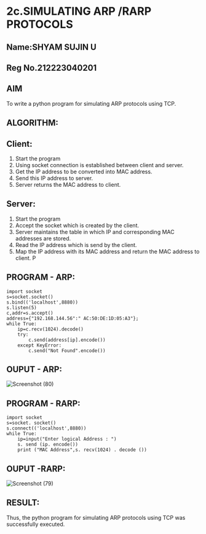 # 2c.SIMULATING ARP /RARP PROTOCOLS
## Name:SHYAM SUJIN U
## Reg No.212223040201
## AIM
To write a python program for simulating ARP protocols using TCP.
## ALGORITHM:
## Client:
1. Start the program
2. Using socket connection is established between client and server.
3. Get the IP address to be converted into MAC address.
4. Send this IP address to server.
5. Server returns the MAC address to client.
## Server:
1. Start the program
2. Accept the socket which is created by the client.
3. Server maintains the table in which IP and corresponding MAC addresses are
stored.
4. Read the IP address which is send by the client.
5. Map the IP address with its MAC address and return the MAC address to client.
P
## PROGRAM - ARP:
```
import socket
s=socket.socket()
s.bind(('localhost',8880))
s.listen(5)
c,addr=s.accept()
address={"192.168.144.56":" AC:50:DE:1D:05:A3"};
while True:
    ip=c.recv(1024).decode()
    try:
        c.send(address[ip].encode())
    except KeyError:
        c.send("Not Found".encode())
```
## OUPUT - ARP:
![Screenshot (80)](https://github.com/user-attachments/assets/f4e9ac50-56ca-4858-8045-dbd0460a9ba5)


## PROGRAM - RARP:
```
import socket
s=socket. socket()
s.connect(('localhost',8880))
while True:
    ip=input("Enter logical Address : ")
    s. send (ip. encode())
    print ("MAC Address",s. recv(1024) . decode ())
```
## OUPUT -RARP:
![Screenshot (79)](https://github.com/user-attachments/assets/fefb53f3-6d5a-4258-80fc-650158a3883a)


## RESULT:
Thus, the python program for simulating ARP protocols using TCP was successfully 
executed.
